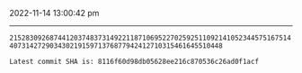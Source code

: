 2022-11-14 13:00:42 pm

---

`215283092687441203748373149221187106952270259251109214105234457516751440731427290343021915971376877942412710315461645510448`

`Latest commit SHA is: 8116f60d98db05628ee216c870536c26ad0f1acf `
